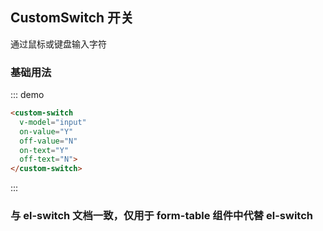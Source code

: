 <script>
  export default {
    data() {
      return {
        input: ''
      };
    }
  }
</script>
## CustomSwitch 开关

通过鼠标或键盘输入字符

### 基础用法

::: demo
```html
<custom-switch 
  v-model="input" 
  on-value="Y" 
  off-value="N" 
  on-text="Y" 
  off-text="N">
</custom-switch>
```
:::


### 与 el-switch 文档一致，仅用于 form-table 组件中代替 el-switch

